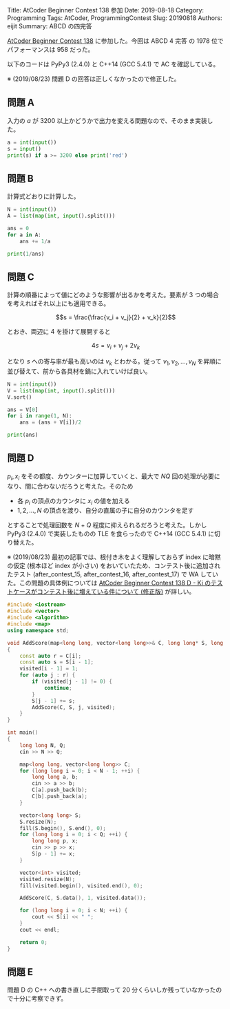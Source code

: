 Title: AtCoder Beginner Contest 138 参加
Date: 2019-08-18
Category: Programming
Tags: AtCoder, ProgrammingContest
Slug: 20190818
Authors: eijit
Summary: ABCD の四完答

[AtCoder Beginner Contest 138](https://atcoder.jp/contests/abc138) に参加した。今回は ABCD 4 完答 の 1978 位でパフォーマンスは 958 だった。

以下のコードは PyPy3 (2.4.0) と C++14 (GCC 5.4.1) で AC を確認している。

※ (2019/08/23) 問題 D の回答は正しくなかったので修正した。

## 問題 A

入力の $a$ が $3200$ 以上かどうかで出力を変える問題なので、そのまま実装した。

```py
a = int(input())
s = input()
print(s) if a >= 3200 else print('red')
```

## 問題 B

計算式どおりに計算した。

```py
N = int(input())
A = list(map(int, input().split()))

ans = 0
for a in A:
    ans += 1/a

print(1/ans)
```

## 問題 C

計算の順番によって値にどのような影響が出るかを考えた。要素が 3 つの場合を考えればそれ以上にも適用できる。

$$s = \frac{\frac{v_i + v_j}{2} + v_k}{2}$$

とおき、両辺に 4 を掛けて展開すると

$$4s = v_i + v_j + 2v_k$$

となり $s$ への寄与率が最も高いのは $v_k$ とわかる。従って $v_1, v_2, \ldots, v_N$ を昇順に並び替えて、前から各具材を鍋に入れていけば良い。

```py
N = int(input())
V = list(map(int, input().split()))
V.sort()

ans = V[0]
for i in range(1, N):
    ans = (ans + V[i])/2

print(ans)
```

## 問題 D

$p_i, x_i$ をその都度、カウンターに加算していくと、最大で $NQ$ 回の処理が必要になり、間に合わないだろうと考えた。そのため

* 各 $p_i$ の頂点のカウンタに $x_i$ の値を加える
* $1, 2, \ldots, N$ の頂点を渡り、自分の直属の子に自分のカウンタを足す

とすることで処理回数を $N + Q$ 程度に抑えられるだろうと考えた。しかし PyPy3 (2.4.0) で実装したものの TLE を食らったので C++14 (GCC 5.4.1) に切り替えた。

※ (2019/08/23) 最初の記事では、根付き木をよく理解しておらず index に暗黙の仮定 (根本ほど index が小さい) をおいていたため、コンテスト後に追加されたテスト (after_contest_15, after_contest_16, after_contest_17) で WA していた。この問題の具体例については [AtCoder Beginner Contest 138 D - Ki のテストケースがコンテスト後に増えている件について (修正版)](https://qiita.com/c-yan/items/887e2c2f410ecec60650) が詳しい。

```cpp
#include <iostream>
#include <vector>
#include <algorithm>
#include <map>
using namespace std;

void AddScore(map<long long, vector<long long>>& C, long long* S, long long i, int* visited)
{
    const auto r = C[i];
    const auto s = S[i - 1];
    visited[i - 1] = 1;
    for (auto j : r) {
        if (visited[j - 1] != 0) {
            continue;
        }
        S[j - 1] += s;
        AddScore(C, S, j, visited);
    }
}

int main()
{
    long long N, Q;
    cin >> N >> Q;

    map<long long, vector<long long>> C;
    for (long long i = 0; i < N - 1; ++i) {
        long long a, b;
        cin >> a >> b;
        C[a].push_back(b);
        C[b].push_back(a);
    }

    vector<long long> S;
    S.resize(N);
    fill(S.begin(), S.end(), 0);
    for (long long i = 0; i < Q; ++i) {
        long long p, x;
        cin >> p >> x;
        S[p - 1] += x;
    }

    vector<int> visited;
    visited.resize(N);
    fill(visited.begin(), visited.end(), 0);

    AddScore(C, S.data(), 1, visited.data());

    for (long long i = 0; i < N; ++i) {
        cout << S[i] << " ";
    }
    cout << endl;

    return 0;
}
```

## 問題 E

問題 D の C++ への書き直しに手間取って 20 分くらいしか残っていなかったので十分に考察できず。

